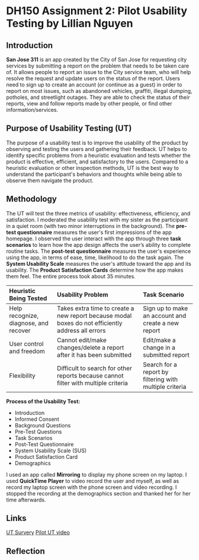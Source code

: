 # DH150 Assignment 2: Pilot Usability Testing by Lillian Nguyen

## Introduction

**San Jose 311** is an app created by the City of San Jose for requesting city services by submitting a report on the problem that needs to be taken care of. It allows people to report an issue to the City service team, who will help resolve the request and update users on the status of the report. Users need to sign up to create an account (or continue as a guest) in order to report on most issues, such as abandoned vehicles, graffiti, illegal dumping, potholes, and streetlight outages. They are able to check the status of their reports, view and follow reports made by other people, or find other information/services. 

## Purpose of Usability Testing (UT)
The purpose of a usability test is to improve the usability of the product by observing and testing the users and gathering their feedback. UT helps to identify specific problems from a heuristic evaluation and tests whether the product is effective, efficient, and satisfactory to the users. Compared to a heuristic evaluation or other inspection methods, UT is the best way to understand the participant's behaviors and thoughts while being able to observe them navigate the product. 

## Methodology

The UT will test the three metrics of usability: effectiveness, efficiency, and satisfaction. I moderated the usability test with my sister as the participant in a quiet room (with two minor interruptions in the background). The **pre-test questionnaire** measures the user's first impressions of the app homepage. I observed the user interact with the app through three **task scenarios** to learn how the app design affects the user’s ability to complete routine tasks. The **post-test questionnaire** measures the user's experience using the app, in terms of ease, time, likelihood to do the task again. The **System Usability Scale** measures the user's attitude toward the app and its usability. The **Product Satisfaction Cards** determine how the app makes them feel. The entire process took about 35 minutes.

Heuristic Being Tested | Usability Problem  | Task Scenario  |
:--- | :--- | :--- |
Help recognize, diagnose, and recover  | Takes extra time to create a new report because modal boxes do not efficiently address all errors  | Sign up to make an account and create a new report  | 
User control and  freedom  | Cannot edit/make changes/delete a report after it has been submitted  | Edit/make a change in a submitted report  |
Flexibility  | Difficult to search for other reports because cannot filter with multiple criteria  | Search for a report by filtering with multiple criteria  |


**Process of the Usability Test:**
* Introduction
* Informed Consent
* Background Questions
* Pre-Test Questions
* Task Scenarios 
* Post-Test Questionnaire
* System Usability Scale (SUS)
* Product Satisfaction Card
* Demographics

I used an app called **Mirroring** to display my phone screen on my laptop. I used **QuickTime Player** to video record the user and myself, as well as record my laptop screen with the phone screen and video recording. I stopped the recording at the demographics section and thanked her for her time afterwards.

## Links
[UT Survery](https://docs.google.com/forms/d/152qkADnYKNCRu-kkZD1ziZTrr8ulexP_UGKtMNhUk0o/edit?usp=sharing)
[Pilot UT video](https://photos.app.goo.gl/YumJSGaNFWwBHACx7) 

## Reflection


